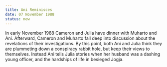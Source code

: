 ```yaml
---
title: Ani Reminisces
date: 07 November 1988 
status: new
---
```


In early November 1988 Cameron and Julia have dinner with Muharto and
Ani. Afterward, Cameron and Muharto fall deep into discussion about the
revelations of their investigations. By this point, both Ani and Julia
think they are plummeting down a conspiracy rabbit hole, but keep their
views to themselves. Instead Ani tells Julia stories when her husband
was a dashing young officer, and the hardships of life in besieged
Jogja.
